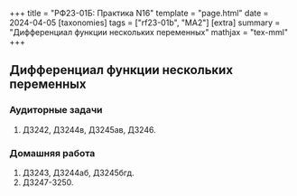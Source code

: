 +++
title = "РФ23-01Б: Практика N16"
template = "page.html"
date = 2024-04-05
[taxonomies]
tags = ["rf23-01b", "MA2"]
[extra]
summary = "Дифференциал функции нескольких переменных"
mathjax = "tex-mml"
+++

<!-- more -->
## Дифференциал функции нескольких переменных


### Аудиторные задачи

1. Д3242, Д3244в, Д3245ав, Д3246.

### Домашняя работа

1. Д3243, Д3244аб, Д3245бгд.
2. Д3247-3250.